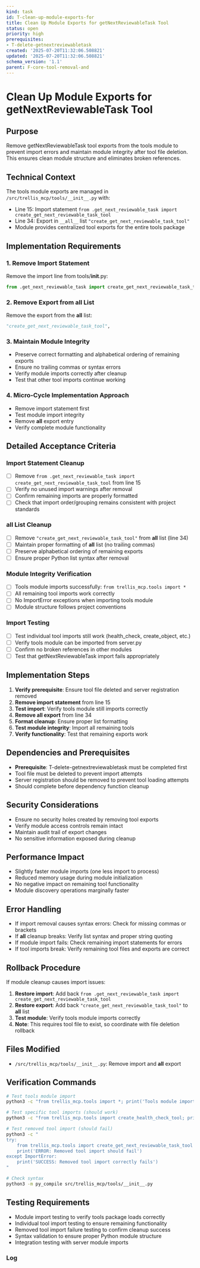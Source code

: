 ```yaml
---
kind: task
id: T-clean-up-module-exports-for
title: Clean Up Module Exports for getNextReviewableTask Tool
status: open
priority: high
prerequisites:
- T-delete-getnextreviewabletask
created: '2025-07-20T11:32:06.508821'
updated: '2025-07-20T11:32:06.508821'
schema_version: '1.1'
parent: F-core-tool-removal-and
---
```

# Clean Up Module Exports for getNextReviewableTask Tool

## Purpose
Remove getNextReviewableTask tool exports from the tools module to prevent import errors and maintain module integrity after tool file deletion. This ensures clean module structure and eliminates broken references.

## Technical Context
The tools module exports are managed in `/src/trellis_mcp/tools/__init__.py` with:
- Line 15: Import statement `from .get_next_reviewable_task import create_get_next_reviewable_task_tool`
- Line 34: Export in `__all__` list `"create_get_next_reviewable_task_tool"`
- Module provides centralized tool exports for the entire tools package

## Implementation Requirements

### 1. Remove Import Statement
Remove the import line from tools/__init__.py:
```python
from .get_next_reviewable_task import create_get_next_reviewable_task_tool
```

### 2. Remove Export from __all__ List
Remove the export from the __all__ list:
```python
"create_get_next_reviewable_task_tool",
```

### 3. Maintain Module Integrity
- Preserve correct formatting and alphabetical ordering of remaining exports
- Ensure no trailing commas or syntax errors
- Verify module imports correctly after cleanup
- Test that other tool imports continue working

### 4. Micro-Cycle Implementation Approach
- Remove import statement first
- Test module import integrity
- Remove __all__ export entry
- Verify complete module functionality

## Detailed Acceptance Criteria

### Import Statement Cleanup
- [ ] Remove `from .get_next_reviewable_task import create_get_next_reviewable_task_tool` from line 15
- [ ] Verify no unused import warnings after removal
- [ ] Confirm remaining imports are properly formatted
- [ ] Check that import order/grouping remains consistent with project standards

### __all__ List Cleanup
- [ ] Remove `"create_get_next_reviewable_task_tool"` from __all__ list (line 34)
- [ ] Maintain proper formatting of __all__ list (no trailing commas)
- [ ] Preserve alphabetical ordering of remaining exports
- [ ] Ensure proper Python list syntax after removal

### Module Integrity Verification
- [ ] Tools module imports successfully: `from trellis_mcp.tools import *`
- [ ] All remaining tool imports work correctly
- [ ] No ImportError exceptions when importing tools module
- [ ] Module structure follows project conventions

### Import Testing
- [ ] Test individual tool imports still work (health_check, create_object, etc.)
- [ ] Verify tools module can be imported from server.py
- [ ] Confirm no broken references in other modules
- [ ] Test that getNextReviewableTask import fails appropriately

## Implementation Steps

1. **Verify prerequisite**: Ensure tool file deleted and server registration removed
2. **Remove import statement** from line 15
3. **Test import**: Verify tools module still imports correctly
4. **Remove __all__ export** from line 34
5. **Format cleanup**: Ensure proper list formatting
6. **Test module integrity**: Import all remaining tools
7. **Verify functionality**: Test that remaining exports work

## Dependencies and Prerequisites
- **Prerequisite**: T-delete-getnextreviewabletask must be completed first
- Tool file must be deleted to prevent import attempts
- Server registration should be removed to prevent tool loading attempts
- Should complete before dependency function cleanup

## Security Considerations
- Ensure no security holes created by removing tool exports
- Verify module access controls remain intact
- Maintain audit trail of export changes
- No sensitive information exposed during cleanup

## Performance Impact
- Slightly faster module imports (one less import to process)
- Reduced memory usage during module initialization
- No negative impact on remaining tool functionality
- Module discovery operations marginally faster

## Error Handling
- If import removal causes syntax errors: Check for missing commas or brackets
- If __all__ cleanup breaks: Verify list syntax and proper string quoting
- If module import fails: Check remaining import statements for errors
- If tool imports break: Verify remaining tool files and exports are correct

## Rollback Procedure
If module cleanup causes import issues:
1. **Restore import**: Add back `from .get_next_reviewable_task import create_get_next_reviewable_task_tool`
2. **Restore export**: Add back `"create_get_next_reviewable_task_tool"` to __all__ list
3. **Test module**: Verify tools module imports correctly
4. **Note**: This requires tool file to exist, so coordinate with file deletion rollback

## Files Modified
- `/src/trellis_mcp/tools/__init__.py`: Remove import and __all__ export

## Verification Commands
```bash
# Test tools module import
python3 -c "from trellis_mcp.tools import *; print('Tools module imports successfully')"

# Test specific tool imports (should work)
python3 -c "from trellis_mcp.tools import create_health_check_tool; print('Individual imports work')"

# Test removed tool import (should fail)
python3 -c "
try:
    from trellis_mcp.tools import create_get_next_reviewable_task_tool
    print('ERROR: Removed tool import should fail')
except ImportError:
    print('SUCCESS: Removed tool import correctly fails')
"

# Check syntax
python3 -m py_compile src/trellis_mcp/tools/__init__.py
```

## Testing Requirements
- Module import testing to verify tools package loads correctly
- Individual tool import testing to ensure remaining functionality
- Removed tool import failure testing to confirm cleanup success
- Syntax validation to ensure proper Python module structure
- Integration testing with server module imports

### Log

